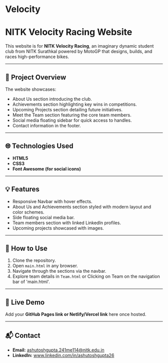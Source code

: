 # Velocity
# NITK Velocity Racing Website

This website is for **NITK Velocity Racing**, an imaginary dynamic student club from NITK Surathkal powered by MotoGP that designs, builds, and races high-performance bikes.

---

## 🚀 Project Overview

The website showcases:
- About Us section introducing the club.
- Achievements section highlighting key wins in competitions.
- Upcoming Projects section detailing future initiatives.
- Meet the Team section featuring the core team members.
- Social media floating sidebar for quick access to handles.
- Contact information in the footer.

---

## 🌐 Technologies Used

- **HTML5**
- **CSS3**
- **Font Awesome (for social icons)**

---

## 💡 Features

- Responsive Navbar with hover effects.
- About Us and Achievements section styled with modern layout and color schemes.
- Side floating social media bar.
- Team members section with linked LinkedIn profiles.
- Upcoming projects showcased with images.

---

## 🎯 How to Use

1. Clone the repository.
2. Open `main.html` in any browser.
3. Navigate through the sections via the navbar.
4. Explore team details in `Team.html` or Clicking on Team on the navigation bar of 'main.html'.

---

## 🔗 Live Demo

Add your **GitHub Pages link or Netlify/Vercel link** here once hosted.

---

## 📬 Contact

- **Email:** ashutoshgupta.241me114@nitk.edu.in
- **LinkedIn:** www.linkedin.com/in/ashutoshgupta26



